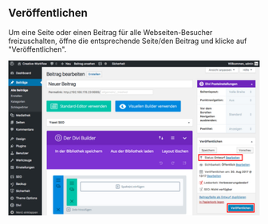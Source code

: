 ## Veröffentlichen

Um eine Seite oder einen Beitrag für alle Webseiten-Besucher freizuschalten, öffne die entsprechende Seite/den Beitrag und klicke auf "Veröffentlichen".

![image](./assets/publish.jpg)
